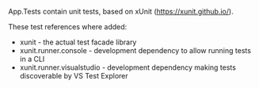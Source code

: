 App.Tests contain unit tests, based on xUnit (https://xunit.github.io/).

These test references where added:

  * xunit - the actual test facade library
  * xunit.runner.console - development dependency to allow running tests in a CLI
  * xunit.runner.visualstudio - development dependency making tests discoverable by VS Test Explorer